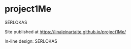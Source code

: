 # project1Me
SERLOKAS

Site published at https://linaleinartaite.github.io/project1Me/

In-line design: SERLOKAS
